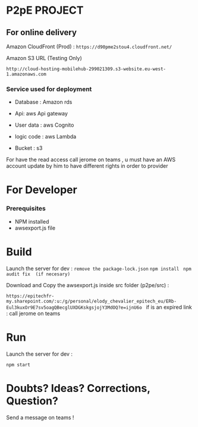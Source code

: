 # P2pE PROJECT
 ## For online delivery

Amazon CloudFront (Prod) :
```https://d90pme2stou4.cloudfront.net/ ```

Amazon S3 URL (Testing Only)

```http://cloud-hosting-mobilehub-299021309.s3-website.eu-west-1.amazonaws.com ```
### Service used for deployment
- Database : Amazon rds 

- Api: aws Api gateway

- User data : aws Cognito

- logic code : aws Lambda

- Bucket : s3

For have the read access call jerome on teams , u must have an AWS account update by him to have different rights
in order to provider


# For Developer
### Prerequisites
- NPM installed
- awsexport.js file 

# Build

Launch the server for dev :
``` remove the package-lock.json ```
``` npm install ```
``` npm audit fix  (if necesary)```


Download and Copy the awsexport.js inside src folder (p2pe/src) :

```https://epitechfr-my.sharepoint.com/:u:/g/personal/elody_chevalier_epitech_eu/ERb-Eul3kuxOr9E7sv5oagQBecglUXDGKskgsjojY3MdOQ?e=ijnU6o ```
if is an expired link : call jerome on teams

# Run

Launch the server for dev :

``` npm start ```

# Doubts? Ideas? Corrections, Question?

Send a message on teams !
